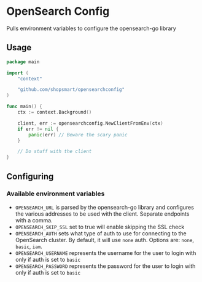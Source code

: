 # OpenSearch Config

Pulls environment variables to configure the opensearch-go library

## Usage

```go
package main

import (
	"context"

    "github.com/shopsmart/opensearchconfig"
)

func main() {
	ctx := context.Background()

	client, err := opensearchconfig.NewClientFromEnv(ctx)
	if err != nil {
        panic(err) // Beware the scary panic
	}

    // Do stuff with the client
}
```

## Configuring

### Available environment variables

- `OPENSEARCH_URL` is parsed by the opensearch-go library and configures the various addresses to be used with the client.  Separate endpoints with a comma.
- `OPENSEARCH_SKIP_SSL` set to true will enable skipping the SSL check
- `OPENSEARCH_AUTH` sets what type of auth to use for connecting to the OpenSearch cluster.  By default, it will use `none` auth.  Options are: `none`, `basic`, `iam`.
- `OPENSEARCH_USERNAME` represents the username for the user to login with only if auth is set to `basic`
- `OPENSEARCH_PASSWORD` represents the password for the user to login with only if auth is set to `basic`
